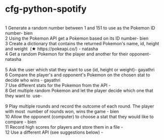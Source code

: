 # cfg-python-spotify <br>
<br>
1 Generate a random number between 1 and 151 to use as the Pokemon ID number- bien<br>
2 Using the Pokemon API get a Pokemon based on its ID number- bien<br>
3 Create a dictionary that contains the returned Pokemon's name, id, height and weight  (​★ ​https://pokeapi.co/​) - natasha<br>
4 Get a random Pokemon for the player and another for their opponent- natasha<br>
<br>
5 Ask the user which stat they want to use (id, height or weight)- gayathri<br>
6 Compare the player's and opponent's Pokemon on the chosen stat to decide who wins - gayathri<br>
7 Use different stats for the Pokemon from the API - <br>
8 Get multiple random Pokemon and let the player decide which one that they want to  use- <br>
<br>
9 Play multiple rounds and record the outcome of each round. The player with most  number of rounds won, wins the game - bien<br>
10 Allow the opponent (computer) to choose a stat that they would like to compare - bien<br>
11 Record high scores for players and store them in a file - <br>
12 Use a different API (see suggestions below) -<br>

